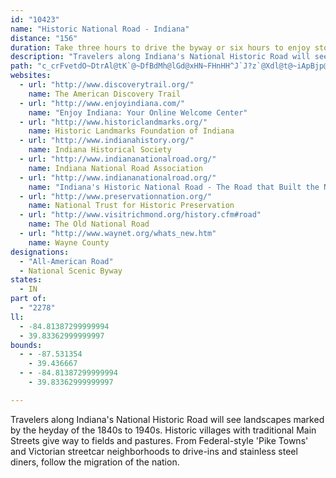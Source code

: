 ```yaml
---
id: "10423"
name: "Historic National Road - Indiana"
distance: "156"
duration: Take three hours to drive the byway or six hours to enjoy stops along the way.
description: "Travelers along Indiana's National Historic Road will see landscapes marked by the heyday of the 1840s to 1940s. Historic villages with traditional Main Streets give way to fields and pastures. From Federal-style 'Pike Towns' and Victorian streetcar neighborhoods to drive-ins and stainless steel diners, follow the migration of the nation."
path: "c_crFvetdO~DtrAl@tK`@~DfBdMh@lGd@xHN~FHnHH^J`J?z`@Xdl@t@~iApBjp@bBpo@mDEYd~ADlBTjCv@lAt@PlDRdHL?lMZpNlH`zAlBf^bFfv@hJ|{ArF~z@xKbfCzG`pALtz@JlJb@jNbBny@BtXnDr_ClF|yFrAzdAnCxkCrAzxBr@zrCn@t|@TzJ|Ap|Ag@~z@Z|f@pBxsBChAFb\\Pd]@`DJdMn@bt@lBd`BxCb}BZvSlAfh@Jx@B~Ar@lh@r@nn@DpDI`@h@l{@|AfhAnArfAhB`eAH\\HtEnBncBIz@bBrpArDrrDh@`Q`HpbBvEhnAjAnWEfa@[`z@CpeEYfMk@nIc@hF_AjIgDbUe@xGCnHN`F\\dDn@xEh@|Brh@pdB|@fDTb@z@zDv@lGNdCtCtp@HfBERlCfr@`IbfFbDbcCzA|yAVzo@xErkEvCl{B~Bj~AT|UdJhrGpChvAdBhhAH^@dA|@df@~E~uClAjm@x@~k@lAzl@rFtaDtJrqGlGztDbQdmJrBfmAITZzUrA`r@NL`FrhCI^xB|lAPvF\\`TNRRfKj@|[ER^jS?V`Bdz@Fp@RnFhArl@bDvfB`I~dEvIjrCRja@ChJLp\\SbSIx@CfIJfA]jg@[xd@WnQNfB^jAf@t@xAhAvHzDdApATl@Rz@DdAEfNUzGSxDoAhL}@fFuBhJcCpH{CzHKp@EtBJlDRlAXxEpMfpCH|@zGj[VlH\\`DxAxElBnD~@pC|WnpArQpz@nRz~@bFdVb@vAz@`FAh@hBdIdLfj@hAhFNPzLrl@pbAtxEvG|[bAjE`Pvx@fDhQrB`MfD`a@t@lHhB~FlAfCnBtCL\\pLbPTFrAvCzQfn@Fx@Jj@f[`fAhOrh@t@pCh@vAbAlEr@tC\\bBNz@Z`BXfB`@nB@Lh@bDP\\tMrt@fI|`@dYpsAhHpYB\\~R~x@ns@dyCzArGlAtGr@`F|D|^|BhOdVhsAtXj_Bp\\~iBj_AjmFbkAb}GzbApaGX|@hIlg@jEjVbHj^H`A~Llm@ffBh{IrCtMdErTp_@blBhE|UdItg@vC~OnP|s@xRxx@rDtU|FdZvM`{@fD|QhO`t@jUxbAvBbKx@jElArIxD`_@bDjXlErU|EvRbHhWtC|MjOn|@vNd|@zAtNTjDlAl^RzAj@~JbEfl@lCda@~@tKn@`FbCnJ|InVtMrf@fA~E@d@VfBx@fEbHfl@rAnIdBrHrA`ExBrFpVrd@nArCpBrGz@fEdCvO`EtUvDhSxDlRrAfJn@zGr@zJdBvS`Gfv@xAhN|BpMd@lFDvCEn`@HpDxFj{@f@hO@z`CLdUnAjh@fDhnAh@jLdApOvBnXbDv\\~Fds@lA~Ox@hOt@nJ`C`Q|DxSnCrPrNv_AnDdWfFr[bBxJRnAj@dD\\xBP^b@|CrFl_@vDnVzAnLpd@n{C|Mp_ApW|dBjI`l@dNhObCfDrAdCrAzDd@dClCbR^xC?`AhDbVzEzVlL|k@rCzQ|Fxi@lAbMrB|WnBv]lAzMf@zEzFp_@bDhUfCrVdAxQr@~Pb@jHpAtMhAtH|ClPvBbNhEp`@fBzQd@pHNlEEdHcCzl@Dx@F`Jd@lGrEp^vIpl@hKry@xD`\\rKby@tEp\\|Fbd@rUleBnA`IvBfLbIb]rAtGhOpdA`]rdCXjC`Bna@pEph@dNvyAhDja@`CpVrBhVn@tFtLpqAdAjMp@`GqD?@~kALdGdDdYFvAK|CFXgL|lAItCh@dFvZ~_BbFpVBbAhDdOjpAr|ErD`MbG|QdLhZhShk@l@jArCfJhCbLt@lEhQhtA"
websites:
  - url: "http://www.discoverytrail.org/"
    name: The American Discovery Trail
  - url: "http://www.enjoyindiana.com/"
    name: "Enjoy Indiana: Your Online Welcome Center"
  - url: "http://www.historiclandmarks.org/"
    name: Historic Landmarks Foundation of Indiana
  - url: "http://www.indianahistory.org/"
    name: Indiana Historical Society
  - url: "http://www.indiananationalroad.org/"
    name: Indiana National Road Association
  - url: "http://www.indiananationalroad.org/"
    name: "Indiana's Historic National Road - The Road that Built the Nation"
  - url: "http://www.preservationnation.org/"
    name: National Trust for Historic Preservation
  - url: "http://www.visitrichmond.org/history.cfm#road"
    name: The Old National Road
  - url: "http://www.waynet.org/whats_new.htm"
    name: Wayne County
designations:
  - "All-American Road"
  - National Scenic Byway
states:
  - IN
part of:
  - "2278"
ll:
  - -84.81387299999994
  - 39.83362999999997
bounds:
  - - -87.531354
    - 39.436667
  - - -84.81387299999994
    - 39.83362999999997

---
```


Travelers along Indiana's National Historic Road will see landscapes marked by the heyday of the 1840s to 1940s. Historic villages with traditional Main Streets give way to fields and pastures. From Federal-style 'Pike Towns' and Victorian streetcar neighborhoods to drive-ins and stainless steel diners, follow the migration of the nation.
